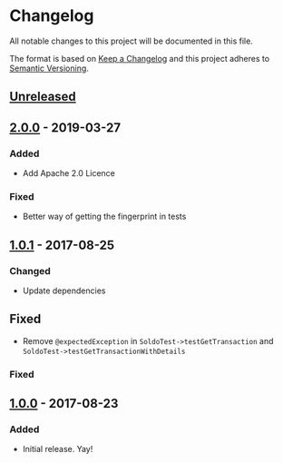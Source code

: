 # Changelog
All notable changes to this project will be documented in this file.

The format is based on [Keep a Changelog](https://keepachangelog.com/en/1.0.0/)
and this project adheres to [Semantic Versioning](https://semver.org/spec/v2.0.0.html).

## [Unreleased]

## [2.0.0] - 2019-03-27
### Added
- Add Apache 2.0 Licence

### Fixed
- Better way of getting the fingerprint in tests

## [1.0.1] - 2017-08-25
### Changed
- Update dependencies

## Fixed
- Remove `@expectedException` in `SoldoTest->testGetTransaction` and `SoldoTest->testGetTransactionWithDetails`

### Fixed

## [1.0.0] - 2017-08-23
### Added
- Initial release. Yay! 

[Unreleased]: https://github.com/Supermercato24/soldo-php-sdk/compare/2.0.0...HEAD
[2.0.0]: https://github.com/Supermercato24/soldo-php-sdk/compare/1.0.1...2.0.0
[1.0.1]: https://github.com/Supermercato24/soldo-php-sdk/compare/1.0.0...1.0.0
[1.0.0]: https://github.com/Supermercato24/soldo-php-sdk/releases/tag/1.0.0
